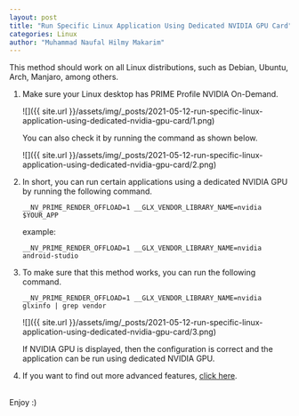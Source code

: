 ```yaml
---
layout: post
title: "Run Specific Linux Application Using Dedicated NVIDIA GPU Card"
categories: Linux
author: "Muhammad Naufal Hilmy Makarim"
---
```


This method should work on all Linux distributions, such as Debian, Ubuntu, Arch, Manjaro, among others.

1.  Make sure your Linux desktop has PRIME Profile NVIDIA On-Demand.

    ![]({{ site.url }}/assets/img/_posts/2021-05-12-run-specific-linux-application-using-dedicated-nvidia-gpu-card/1.png)

    You can also check it by running the command as shown below.

    ![]({{ site.url }}/assets/img/_posts/2021-05-12-run-specific-linux-application-using-dedicated-nvidia-gpu-card/2.png)

2.  In short, you can run certain applications using a dedicated NVIDIA GPU by running the following command.
    ```
    __NV_PRIME_RENDER_OFFLOAD=1 __GLX_VENDOR_LIBRARY_NAME=nvidia $YOUR_APP
    ```

    example:
    ```
    __NV_PRIME_RENDER_OFFLOAD=1 __GLX_VENDOR_LIBRARY_NAME=nvidia android-studio
    ```

 3. To make sure that this method works, you can run the following command.
    ```
    __NV_PRIME_RENDER_OFFLOAD=1 __GLX_VENDOR_LIBRARY_NAME=nvidia glxinfo | grep vendor
    ```

    ![]({{ site.url }}/assets/img/_posts/2021-05-12-run-specific-linux-application-using-dedicated-nvidia-gpu-card/3.png)

    If NVIDIA GPU is displayed, then the configuration is correct and the application can be run using dedicated NVIDIA GPU. 

4. If you want to find out more advanced features, [click here](http://us.download.nvidia.com/XFree86/Linux-x86_64/460.73.01/README/primerenderoffload.html).


<br>
Enjoy :)
